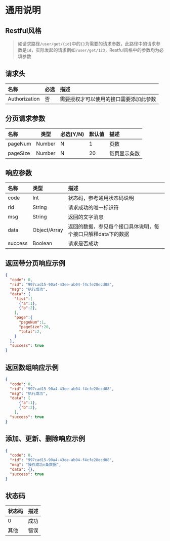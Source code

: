 # 通用说明

## Restful风格

> 如请求路径`/user/get/{id}`中的`{}`为需要的请求参数，此路径中的请求参数是`id`，实际发起的请求例如`/user/get/123`，Restful风格中的参数均为必填参数

## 请求头

| 名称            | 必选   | 描述                  |
| :------------ | :--- | :------------------ |
| Authorization | 否    | 需要授权才可以使用的接口需要添加此参数 |

## 分页请求参数

| 名称       | 类型     | 必选(Y/N) | 默认值  | 描述     |
| :------- | ------ | :------ | ---- | :----- |
| pageNum  | Number | N       | 1    | 页数     |
| pageSize | Number | N       | 20   | 每页显示条数 |

## 响应参数

| 名称      | 类型           | 描述                               |
| :------ | :----------- | :------------------------------- |
| code    | Int          | 状态码，参考通用状态码说明                    |
| rid     | String       | 请求成功的唯一标识符                       |
| msg     | String       | 返回的文字消息                          |
| data    | Object/Array | 返回的数据，参见每个接口具体说明，每个接口只解释data下的数据 |
| success | Boolean      | 请求是否成功                           |

## 返回带分页响应示例

```json
{
  "code": 0,
  "rid": "997cad15-90a4-43ee-ab04-f4cfe28ecd08",
  "msg": "执行成功",
  "data": {
    "list":[
      {"a":1},
      {"b":2},
    ],
    "page":{
      "pageNum":1,
      "pageSize":20,
      "total":2,
    }
  },
  "success": true
}
```

## 返回数组响应示例

```json
{
  "code": 0,
  "rid": "997cad15-90a4-43ee-ab04-f4cfe28ecd08",
  "msg": "执行成功",
  "data": [
      {"a":1},
      {"b":2},
    ],
  "success": true
}
```

## 添加、更新、删除响应示例

```json
{
  "code": 0,
  "rid": "997cad15-90a4-43ee-ab04-f4cfe28ecd08",
  "msg": "操作成功n条数据",
  "data": {},
  "success": true
}
```

## 状态码

| 状态码  | 描述   |
| :--- | :--- |
| 0    | 成功   |
| 其他   | 错误   |
